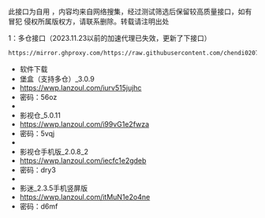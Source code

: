 此接口为自用 ，内容均来自网络搜集，经过测试筛选后保留较高质量接口，如有冒犯 侵权所属版权方，请联系删除。转载请注明出处

1：多仓接口（2023.11.23以前的加速代理已失效，更新了下接口）
````bash
https://mirror.ghproxy.com/https://raw.githubusercontent.com/chendi0207/my-TVBOX/main/tvboxqq/本地仓.txt
````

- 软件下载
- 堡盒（支持多仓）_3.0.9
- https://wwp.lanzoul.com/iurv515jujhc
- 密码：56oz
-
- 影视仓_5.0.11
- https://wwp.lanzoul.com/i99vG1e2fwza
- 密码：5vqj
- 
- 影视仓手机版_2.0.8_2
- https://wwp.lanzoul.com/iecfc1e2gdeb
- 密码：dry3
- 
- 影迷_2.3.5手机竖屏版
- https://wwp.lanzoul.com/itMuN1e2o4ne
- 密码：d6mf
